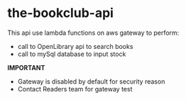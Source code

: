 # the-bookclub-api
This api use lambda functions on aws gateway to perform:
- call to OpenLibrary api to search books
- call to mySql database to input stock

**IMPORTANT**
- Gateway is disabled by default for security reason
- Contact Readers team for gateway test

